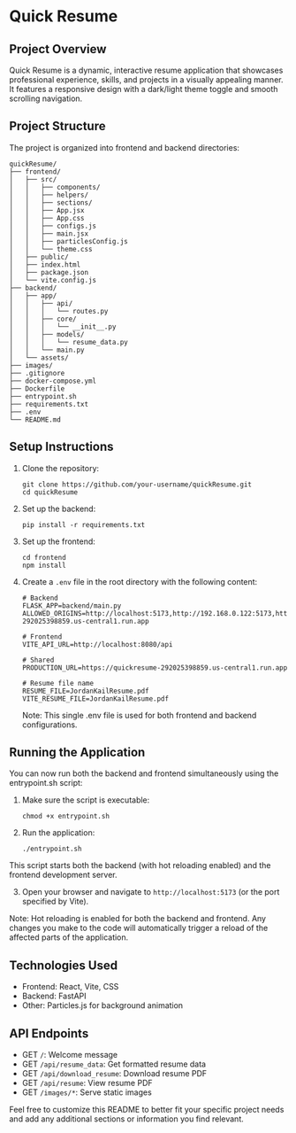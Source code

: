 # Quick Resume

## Project Overview
Quick Resume is a dynamic, interactive resume application that showcases professional experience, skills, and projects in a visually appealing manner. It features a responsive design with a dark/light theme toggle and smooth scrolling navigation.

## Project Structure
The project is organized into frontend and backend directories:

```
quickResume/
├── frontend/
│   ├── src/
│   │   ├── components/
│   │   ├── helpers/
│   │   ├── sections/
│   │   ├── App.jsx
│   │   ├── App.css
│   │   ├── configs.js
│   │   ├── main.jsx
│   │   ├── particlesConfig.js
│   │   └── theme.css
│   ├── public/
│   ├── index.html
│   ├── package.json
│   └── vite.config.js
├── backend/
│   ├── app/
│   │   ├── api/
│   │   │   └── routes.py
│   │   ├── core/
│   │   │   └── __init__.py
│   │   ├── models/
│   │   │   └── resume_data.py
│   │   └── main.py
│   └── assets/
├── images/
├── .gitignore
├── docker-compose.yml
├── Dockerfile
├── entrypoint.sh
├── requirements.txt
├── .env
└── README.md
```

## Setup Instructions
1. Clone the repository:
   ```
   git clone https://github.com/your-username/quickResume.git
   cd quickResume
   ```

2. Set up the backend:
   ```
   pip install -r requirements.txt
   ```

3. Set up the frontend:
   ```
   cd frontend
   npm install
   ```

4. Create a `.env` file in the root directory with the following content:
   ```
   # Backend
   FLASK_APP=backend/main.py
   ALLOWED_ORIGINS=http://localhost:5173,http://192.168.0.122:5173,http://localhost:8080,http://0.0.0.0:8080,http://localhost:5173,https://quickresume-292025398859.us-central1.run.app

   # Frontend
   VITE_API_URL=http://localhost:8080/api

   # Shared
   PRODUCTION_URL=https://quickresume-292025398859.us-central1.run.app

   # Resume file name
   RESUME_FILE=JordanKailResume.pdf
   VITE_RESUME_FILE=JordanKailResume.pdf
   ```

   Note: This single .env file is used for both frontend and backend configurations.

## Running the Application
You can now run both the backend and frontend simultaneously using the entrypoint.sh script:

1. Make sure the script is executable:
   ```
   chmod +x entrypoint.sh
   ```

2. Run the application:
   ```
   ./entrypoint.sh
   ```

This script starts both the backend (with hot reloading enabled) and the frontend development server.

3. Open your browser and navigate to `http://localhost:5173` (or the port specified by Vite).

Note: Hot reloading is enabled for both the backend and frontend. Any changes you make to the code will automatically trigger a reload of the affected parts of the application.

## Technologies Used
- Frontend: React, Vite, CSS
- Backend: FastAPI
- Other: Particles.js for background animation

## API Endpoints
- GET `/`: Welcome message
- GET `/api/resume_data`: Get formatted resume data
- GET `/api/download_resume`: Download resume PDF
- GET `/api/resume`: View resume PDF
- GET `/images/*`: Serve static images

Feel free to customize this README to better fit your specific project needs and add any additional sections or information you find relevant.
